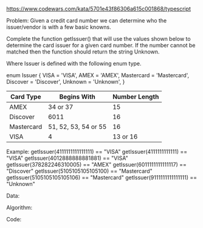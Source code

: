 https://www.codewars.com/kata/5701e43f86306a615c001868/typescript

Problem:
Given a credit card number we can determine who the issuer/vendor is with a few basic knowns.

Complete the function getIssuer() that will use the values shown below to determine the card issuer for a given card number. If the number cannot be matched then the function should return the string Unknown.

Where Issuer is defined with the following enum type.

enum Issuer {
VISA = 'VISA',
AMEX = 'AMEX',
Mastercard = 'Mastercard',
Discover = 'Discover',
Unknown = 'Unknown',
}

| Card Type  | Begins With          | Number Length |
| ---------- | -------------------- | ------------- |
| AMEX       | 34 or 37             | 15            |
| Discover   | 6011                 | 16            |
| Mastercard | 51, 52, 53, 54 or 55 | 16            |
| VISA       | 4                    | 13 or 16      |

Example:
getIssuer(4111111111111111) == "VISA"
getIssuer(4111111111111) == "VISA"
getIssuer(4012888888881881) == "VISA"
getIssuer(378282246310005) == "AMEX"
getIssuer(6011111111111117) == "Discover"
getIssuer(5105105105105100) == "Mastercard"
getIssuer(5105105105105106) == "Mastercard"
getIssuer(9111111111111111) == "Unknown"

Data:

Algorithm:

Code:
